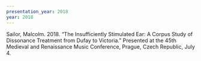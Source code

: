 ```yaml
---
presentation_year: 2018
year: 2018
---
```


Sailor, Malcolm. 2018. “The Insufficiently Stimulated Ear: A Corpus Study of Dissonance Treatment from Dufay to Victoria.” Presented at the 45th Medieval and Renaissance Music Conference, Prague, Czech Republic, July 4.